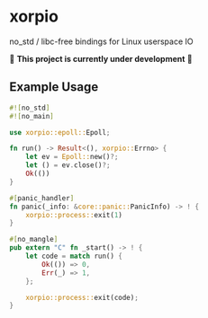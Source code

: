# xorpio
no_std / libc-free bindings for Linux userspace IO

🚧 **This project is currently under development** 🚧

## Example Usage
```rust
#![no_std]
#![no_main]

use xorpio::epoll::Epoll;

fn run() -> Result<(), xorpio::Errno> {
    let ev = Epoll::new()?;
    let () = ev.close()?;
    Ok(())
}

#[panic_handler]
fn panic(_info: &core::panic::PanicInfo) -> ! {
    xorpio::process::exit(1)
}

#[no_mangle]
pub extern "C" fn _start() -> ! {
    let code = match run() {
        Ok(()) => 0,
        Err(_) => 1,
    };

    xorpio::process::exit(code);
}
```

